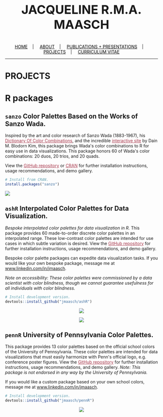 <div class="name">
  <p align="center" style="font-size:40px">
    <b>JACQUELINE R.M.A. MAASCH</b>
  </p>
</div>

<div class="topnav">
  <p align="center">
  <a href="home.html" style="color: rgb(0,0,0)"><font color="000000">HOME</font></a>&nbsp;&nbsp;&nbsp;&nbsp;|&nbsp;&nbsp;&nbsp;&nbsp;
  <a href="about.html" style="color: rgb(0,0,0)"><font color="000000">ABOUT</font></a>&nbsp;&nbsp;&nbsp;&nbsp;|&nbsp;&nbsp;&nbsp;&nbsp;
  <a href="pubs.html" style="color: rgb(0,0,0)"><font color="000000">PUBLICATIONS + PRESENTATIONS</font></a>&nbsp;&nbsp;&nbsp;&nbsp;|&nbsp;&nbsp;&nbsp;&nbsp;
  <a href="projects.html" style="color: rgb(0,0,0)"><font color="000000">PROJECTS</font></a>&nbsp;&nbsp;&nbsp;&nbsp;|&nbsp;&nbsp;&nbsp;&nbsp;
  <a href="cv.html" style="color: rgb(0,0,0)"><font color="000000">CURRICULUM VITAE</font></a> 
</p>
</div>

---------------------------------------

# PROJECTS

# R packages

## ```sanzo``` Color Palettes Based on the Works of Sanzo Wada.


Inspired by the art and color research of Sanzo Wada (1883-1967), his <a href="http://seigensha.com/en/2016/11/01/978-4-86152-247-5/" style="color: rgb(167,55,75)" target="_blank"><font color="A7374B">Dictionary Of Color Combinations</font></a>, and the incredible <a href="https://github.com/dblodorn/sanzo-wada" style="color: rgb(167,55,75)" target="_blank"><font color="A7374B">interactive site</font></a> by Dain M. Blodorn Kim, this package brings Wada's color combinations to R for easy use in data visualizations. This package honors 60 of Wada's color combinations: 20 duos, 20 trios, and 20 quads.

View the <a href="https://github.com/jmaasch/sanzo/" style="color: rgb(167,55,75)" target="_blank"><font color="A7374B">GitHub repository</font></a> or <a href="https://CRAN.R-project.org/package=sanzo" style="color: rgb(167,55,75)" target="_blank"><font color="A7374B">CRAN</font></a> for further installation instructions, usage recommendations, and demo gallery.

```R
# Install from CRAN.
install.packages("sanzo")
```

<img src="https://user-images.githubusercontent.com/50045763/71599641-b5a6b680-2b19-11ea-8262-bdc7c26505b0.png" align="middle"/>

## `ashR` Interpolated Color Palettes for Data Visualization.

*Bespoke interpolated color palettes for data visualization in R.* This package provides 60 made-to-order discrete color palettes in an interpolated range. These low-contrast color palettes are intended for use cases in which subtle variation is desired. View the <a href="https://github.com/jmaasch/ashR/" style="color: rgb(167,55,75)" target="_blank"><font color="A7374B">GitHub repository</font></a> for further installation instructions, usage recommendations, and demo gallery.

Bespoke color palette packages can expedite data visualization tasks. If you would like your own bespoke package, message me at <a href="https://www.linkedin.com/in/jmaasch" style="color: rgb(167,55,75)" target="_blank"><font color="A7374B"> www.linkedin.com/in/jmaasch</font></a>.

*Note on accessibility: These color palettes were commissioned by a data scientist with color blindness, though we cannot guarantee usefulness for all individuals with color blindness.*

```R
# Install development version.
devtools::install_github("jmaasch/ashR")
```

<p align="center">
<img src="https://user-images.githubusercontent.com/50045763/92998323-272b6700-f4e7-11ea-8202-2323c2dd650a.jpg" align="middle"/>
  </p>

<p align="center">
<img src="https://user-images.githubusercontent.com/50045763/92998321-24c90d00-f4e7-11ea-9717-693edd4ee68a.jpg" align="middle"/>
  </p>
  
## `pennR` University of Pennsylvania Color Palettes.

This package provides 13 color palettes based on the official school colors of the University of Pennsylvania. These color palettes are intended for data visualizations that must easily harmonize with Penn's official logo, e.g. conference poster figures. View the <a href="https://github.com/jmaasch/pennR/" style="color: rgb(167,55,75)" target="_blank"><font color="A7374B">GitHub repository</font></a> for further installation instructions, usage recommendations, and demo gallery. *Note: This package is not endorsed in any way by the University of Pennsylvania.*

If you would like a custom package based on your own school colors, message me at <a href="https://www.linkedin.com/in/jmaasch" style="color: rgb(167,55,75)" target="_blank"><font color="A7374B"> www.linkedin.com/in/jmaasch</font></a>.

```R
# Install development version.
devtools::install_github("jmaasch/pennR")
```

<p align="center">
<img src="https://user-images.githubusercontent.com/50045763/92998320-2397e000-f4e7-11ea-9b38-b627659f0021.jpg" align="middle"/>
  </p>
